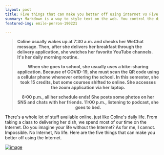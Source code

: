 ```yaml
---
layout: post
title: Five things that can make you better off using internet vs Five things you can’t do without the internet 
summary: Markdown is a way to style text on the web. You control the display of the document; formating words as bold or italic, adding images, and creating lists are just a few of the things we can do with Markdown. Mostly, Markdown is just regular text with a few non-alphabetic characters thrown in.
featured-img: emile-perron-190221

---
```


<Blockquote>
<text align="center"><b>Coline usually wakes up at 7:30 a.m. and checks her WeChat message. Then, after she delivers her breakfast through the delivery application, she watches her favorite YouTube channels. It's her daily morning routine. 
 
When she goes to school, she usually uses a bike-sharing application. Because of COVID-19, she must scan the QR code using a cellular phone whenever entering the school. In this semester, she took 15 credits, but some courses shifted to online. She accesses the zoom application via her laptop. 
 
 8:00 p.m., all her schedule ends! She posts some photos on her SNS and chats with her friends. 11:00 p.m., listening to podcast, she goes to bed. 
</b></text>
</Blockquote>


<p>There's a whole lot of stuff available online, just like Coline's daily life. From taking a class to delivering her dish, we spend most of our time on the Internet. Do you imagine your life without the Internet? As for me, I cannot. Impossible. No Internet, No life. Here are the five things that can make you better off using the Internet.</p>

<a href="https://ibb.co/ZWfYkZH"><img src="https://i.ibb.co/NZFmH41/image.png" alt="image" border="0"></a>
